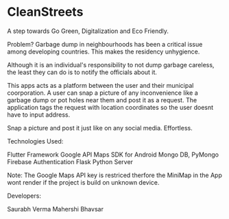 # CleanStreets

A step towards Go Green, Digitalization and Eco Friendly.

Problem?
Garbage dump in neighbourhoods has been a critical issue among developing countries. This makes the residency unhygience.

Although it is an individual's responsibility to not dump garbage careless, the least they can do is to notify the officials about it.

This apps acts as a platform between the user and their municipal coorporation.
A user can snap a picture of any inconvenience like a garbage dump or pot holes near them and post it as a request. The application tags the request with location coordinates so the user doesnt have to input address.

Snap a picture and post it just like on any social media. Effortless.


Technologies Used:

Flutter Framework
Google API Maps SDK for Android
Mongo DB, PyMongo
Firebase Authentication
Flask Python Server

Note:
The Google Maps API key is restriced therfore the MiniMap in the App wont render if the project is build on unknown device.


Developers:

Saurabh Verma
Mahershi Bhavsar
